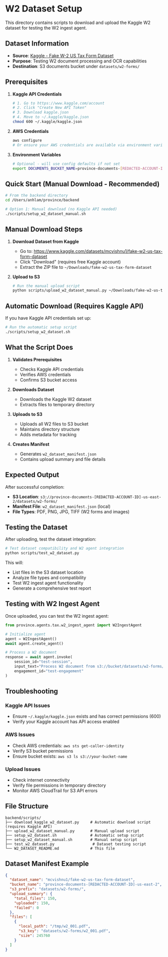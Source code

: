 # W2 Dataset Setup

This directory contains scripts to download and upload the Kaggle W2 dataset for testing the W2 ingest agent.

## Dataset Information

- **Source**: [Kaggle - Fake W-2 US Tax Form Dataset](https://www.kaggle.com/datasets/mcvishnu1/fake-w2-us-tax-form-dataset)
- **Purpose**: Testing W2 document processing and OCR capabilities
- **Destination**: S3 documents bucket under `datasets/w2-forms/`

## Prerequisites

1. **Kaggle API Credentials**
   ```bash
   # 1. Go to https://www.kaggle.com/account
   # 2. Click "Create New API Token"
   # 3. Download kaggle.json
   # 4. Move to ~/.kaggle/kaggle.json
   chmod 600 ~/.kaggle/kaggle.json
   ```

2. **AWS Credentials**
   ```bash
   aws configure
   # Or ensure your AWS credentials are available via environment variables
   ```

3. **Environment Variables**
   ```bash
   # Optional - will use config defaults if not set
   export DOCUMENTS_BUCKET_NAME=province-documents-[REDACTED-ACCOUNT-ID]-us-east-2
   ```

## Quick Start (Manual Download - Recommended)

```bash
# From the backend directory
cd /Users/anhlam/province/backend

# Option 1: Manual download (no Kaggle API needed)
./scripts/setup_w2_dataset_manual.sh
```

## Manual Download Steps

1. **Download Dataset from Kaggle**
   - Go to: https://www.kaggle.com/datasets/mcvishnu1/fake-w2-us-tax-form-dataset
   - Click "Download" (requires free Kaggle account)
   - Extract the ZIP file to `~/Downloads/fake-w2-us-tax-form-dataset`

2. **Upload to S3**
   ```bash
   # Run the manual upload script
   python scripts/upload_w2_dataset_manual.py ~/Downloads/fake-w2-us-tax-form-dataset
   ```

## Automatic Download (Requires Kaggle API)

If you have Kaggle API credentials set up:

```bash
# Run the automatic setup script
./scripts/setup_w2_dataset.sh
```

## What the Script Does

1. **Validates Prerequisites**
   - Checks Kaggle API credentials
   - Verifies AWS credentials
   - Confirms S3 bucket access

2. **Downloads Dataset**
   - Downloads the Kaggle W2 dataset
   - Extracts files to temporary directory

3. **Uploads to S3**
   - Uploads all W2 files to S3 bucket
   - Maintains directory structure
   - Adds metadata for tracking

4. **Creates Manifest**
   - Generates `w2_dataset_manifest.json`
   - Contains upload summary and file details

## Expected Output

After successful completion:

- **S3 Location**: `s3://province-documents-[REDACTED-ACCOUNT-ID]-us-east-2/datasets/w2-forms/`
- **Manifest File**: `w2_dataset_manifest.json` (local)
- **File Types**: PDF, PNG, JPG, TIFF (W2 forms and images)

## Testing the Dataset

After uploading, test the dataset integration:

```bash
# Test dataset compatibility and W2 agent integration
python scripts/test_w2_dataset.py
```

This will:
- List files in the S3 dataset location
- Analyze file types and compatibility
- Test W2 ingest agent functionality
- Generate a comprehensive test report

## Testing with W2 Ingest Agent

Once uploaded, you can test the W2 ingest agent:

```python
from province.agents.tax.w2_ingest_agent import W2IngestAgent

# Initialize agent
agent = W2IngestAgent()
await agent.create_agent()

# Process a W2 document
response = await agent.invoke(
    session_id="test-session",
    input_text="Process W2 document from s3://bucket/datasets/w2-forms/sample.pdf",
    engagement_id="test-engagement"
)
```

## Troubleshooting

### Kaggle API Issues
- Ensure `~/.kaggle/kaggle.json` exists and has correct permissions (600)
- Verify your Kaggle account has API access enabled

### AWS Issues
- Check AWS credentials: `aws sts get-caller-identity`
- Verify S3 bucket permissions
- Ensure bucket exists: `aws s3 ls s3://your-bucket-name`

### Upload Issues
- Check internet connectivity
- Verify file permissions in temporary directory
- Monitor AWS CloudTrail for S3 API errors

## File Structure

```
backend/scripts/
├── download_kaggle_w2_dataset.py     # Automatic download script (requires Kaggle API)
├── upload_w2_dataset_manual.py       # Manual upload script
├── setup_w2_dataset.sh               # Automatic setup script
├── setup_w2_dataset_manual.sh        # Manual setup script
├── test_w2_dataset.py                 # Dataset testing script
└── W2_DATASET_README.md              # This file
```

## Dataset Manifest Example

```json
{
  "dataset_name": "mcvishnu1/fake-w2-us-tax-form-dataset",
  "bucket_name": "province-documents-[REDACTED-ACCOUNT-ID]-us-east-2",
  "s3_prefix": "datasets/w2-forms/",
  "upload_summary": {
    "total_files": 150,
    "uploaded": 150,
    "failed": 0
  },
  "files": [
    {
      "local_path": "/tmp/w2_001.pdf",
      "s3_key": "datasets/w2-forms/w2_001.pdf",
      "size": 245760
    }
  ]
}
```
